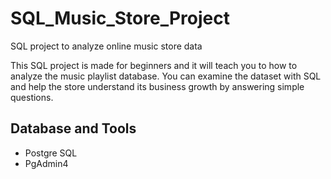 # SQL_Music_Store_Project
SQL project to analyze online music store data

This SQL project is made for beginners and it will teach you to how to analyze the music playlist database. You can examine the dataset with SQL and help the store understand its business growth by answering simple questions.


## Database and Tools
* Postgre SQL
* PgAdmin4

